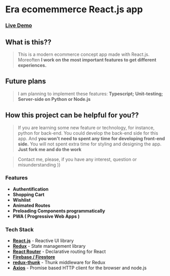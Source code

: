 # Era ecomemmerce React.js app

### [Live Demo](https://era-ecommerce-react.firebaseapp.com)

## What is this??

> This is a modern ecommerce concept app made with React.js. Moreoften **I work on the most important features to get different experiences.**  

## Future plans
> I am planning to implement these features:
> **Typescript;**
> **Unit-testing;**
> **Server-side on Python or Node.js**

## How this project can be helpful for you??
> If you are learning some new feature or technology, for instance, python for back-end. You could develop the back-end side for this app. And **you won't need to spent any time for developing front-end side.** You will not spent extra time for styling and designing the app. **Just fork me and do the work**

> Contact me, please, if you have any interest, question or misunderstanding ))

### Features

* **Authentification**
* **Shopping Cart**
* **Wishlist**
* **Animated Routes**
* **Preloading Components programmatically**
* **PWA ( Progressive Web Apps )**

### Tech Stack

* **[React.js](https://reactjs.org/ "React.js Homepage")** - Reactive UI library
* **[Redux](https://redux.js.org/ "Redux's Homepage")** - State management library
* **[React Router](https://reacttraining.com/react-router "React Route's Homepage")** - Declarative routing for React
* **[Firebase / Firestore](https://firebase.google.com/ "Firebase's Homepage")**
* **[redux-thunk](https://github.com/reduxjs/redux-thunk "redux-thunk's Homepage")** - Thunk middleware for Redux
* **[Axios](https://github.com/axios/axios "Axios Homepage")** - Promise based HTTP client for the browser and node.js
